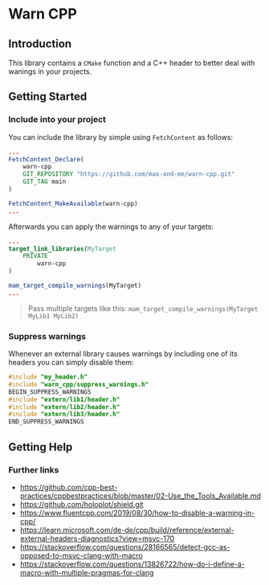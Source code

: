 # Warn CPP

## Introduction

This library contains a ```CMake``` function and a C++ header to better deal with wanings in your projects.

## Getting Started

### Include into your project

You can include the library by simple using ```FetchContent``` as follows:

```cmake
...
FetchContent_Declare(
    warn-cpp
    GIT_REPOSITORY "https://github.com/max-and-me/warn-cpp.git"
    GIT_TAG main
)

FetchContent_MakeAvailable(warn-cpp)
...
```

Afterwards you can apply the warnings to any of your targets:

```cmake
...
target_link_libraries(MyTarget
    PRIVATE
        warn-cpp
)

mam_target_compile_warnings(MyTarget)
...
```

> Pass multiple targets like this: ```mam_target_compile_warnings(MyTarget MyLib1 MyLib2)```

### Suppress warnings

Whenever an external library causes warnings by including one of its headers you can simply disable them:

```cpp
#include "my_header.h"
#include "warn_cpp/suppress_warnings.h"
BEGIN_SUPPRESS_WARNINGS
#include "extern/lib1/header.h"
#include "extern/lib2/header.h"
#include "extern/lib3/header.h"
END_SUPPRESS_WARNINGS
```

## Getting Help

### Further links

* https://github.com/cpp-best-practices/cppbestpractices/blob/master/02-Use_the_Tools_Available.md
* https://github.com/holoplot/shield.git
 * https://www.fluentcpp.com/2019/08/30/how-to-disable-a-warning-in-cpp/
 * https://learn.microsoft.com/de-de/cpp/build/reference/external-external-headers-diagnostics?view=msvc-170
 * https://stackoverflow.com/questions/28166565/detect-gcc-as-opposed-to-msvc-clang-with-macro
 * https://stackoverflow.com/questions/13826722/how-do-i-define-a-macro-with-multiple-pragmas-for-clang
 